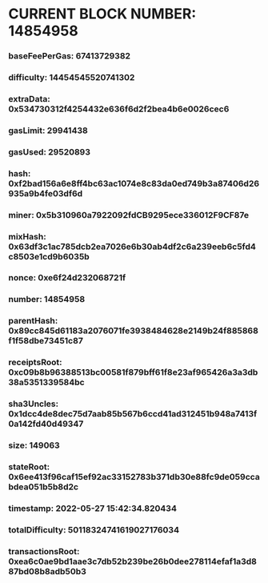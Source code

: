 # CURRENT BLOCK NUMBER: 14854958

### baseFeePerGas: 67413729382
### difficulty: 14454545520741302
### extraData: 0x534730312f4254432e636f6d2f2bea4b6e0026cec6
### gasLimit: 29941438
### gasUsed: 29520893
### hash: 0xf2bad156a6e8ff4bc63ac1074e8c83da0ed749b3a87406d26935a9b4fe03df6d
### miner: 0x5b310960a7922092fdCB9295ece336012F9CF87e
### mixHash: 0x63df3c1ac785dcb2ea7026e6b30ab4df2c6a239eeb6c5fd4c8503e1cd9b6035b
### nonce: 0xe6f24d232068721f
### number: 14854958
### parentHash: 0x89cc845d61183a2076071fe3938484628e2149b24f885868f1f58dbe73451c87
### receiptsRoot: 0xc09b8b96388513bc00581f879bff61f8e23af965426a3a3db38a5351339584bc
### sha3Uncles: 0x1dcc4de8dec75d7aab85b567b6ccd41ad312451b948a7413f0a142fd40d49347
### size: 149063
### stateRoot: 0x6ee413f96caf15ef92ac33152783b371db30e88fc9de059ccabdea051b5b8d2c
### timestamp: 2022-05-27 15:42:34.820434
### totalDifficulty: 50118324741619027176034
### transactionsRoot: 0xea6c0ae9bd1aae3c7db52b239be26b0dee278114efaf1a3d887bd08b8adb50b3
